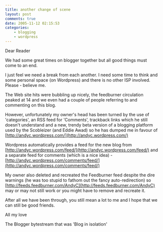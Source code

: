 ```yaml
---
title: another change of scene
layout: post
comments: true
date: 2005-11-12 02:15:53
categories:
    - blogging
    - wordpress
---
```

Dear Reader

We had some great times on blogger together but all good things must
come to an end.

I just feel we need a break from each another. I need some time to
think and some personal space (on Wordpress) and there is no other ISP
involved. Please - believe me.

The Web site hits were bubbling up nicely, the feedburner circulation
peaked at 14 and we even had a couple of people referring to and
commenting on this blog.

However, unfortunately my owner's head has been turned by the use of
'categories', an RSS feed for 'Comments', trackback links which he
still doesn't understand and a new, trendy beta version of a blogging
platform used by the Scobleizer (and Eddie Awad) so he has dumped me
in favour of
[http://andyc.wordpress.com/](http://andyc.wordpress.com/)

Wordpress automatically provides a feed for the new blog from
[http://andyc.wordpress.com/feed/](http://andyc.wordpress.com/feed/)
and a separate feed for comments (which is a nice idea) -
[http://andyc.wordpress.com/comments/feed/](http://andyc.wordpress.com/comments/feed/)

My owner also deleted and recreated the Feedburner feed despite the
dire warnings (he was too stupid to fathom out the fancy
auto-redirection) so
[http://feeds.feedburner.com/AndyC](http://feeds.feedburner.com/AndyC)
may or may not still work or you might have to remove and recreate it.

After all we have been through, you still mean a lot to me and I hope
that we can still be good friends.

All my love

The Blogger bytestream that was 'Blog in isolation'
